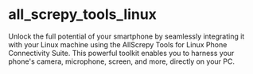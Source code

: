 # all_screpy_tools_linux
Unlock the full potential of your smartphone by seamlessly integrating it with your Linux machine using the AllScrepy Tools for Linux Phone Connectivity Suite. This powerful toolkit enables you to harness your phone's camera, microphone, screen, and more, directly on your PC.
